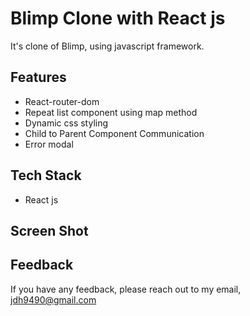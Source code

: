 # Blimp Clone with React js
It's clone of Blimp, using javascript framework.

## Features
- React-router-dom
- Repeat list component using map method
- Dynamic css styling
- Child to Parent Component Communication
- Error modal

## Tech Stack
- React js

## Screen Shot

## Feedback
If you have any feedback, please reach out to my email, <jdh9490@gmail.com>
